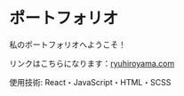 # ポートフォリオ

私のポートフォリオへようこそ！

リンクはこちらになります：[ryuhiroyama.com](https://ryuhiroyama.com)

使用技術: React・JavaScript・HTML・SCSS